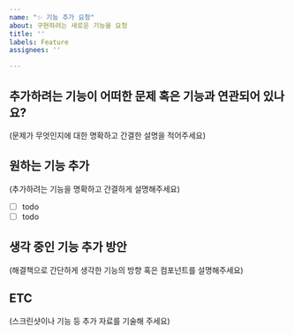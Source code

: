 ```yaml
---
name: "✨ 기능 추가 요청"
about: 구현하려는 새로운 기능을 요청
title: ''
labels: Feature
assignees: ''

---
```


## 추가하려는 기능이 어떠한 문제 혹은 기능과 연관되어 있나요?
(문제가 무엇인지에 대한 명확하고 간결한 설명을 적어주세요)

## 원하는 기능 추가
(추가하려는 기능을 명확하고 간결하게 설명해주세요)
- [ ] todo
- [ ] todo

## 생각 중인 기능 추가 방안
(해결책으로 간단하게 생각한 기능의 방향 혹은 컴포넌트를 설명해주세요)

## ETC
(스크린샷이나 기능 등 추가 자료를 기술해 주세요)
